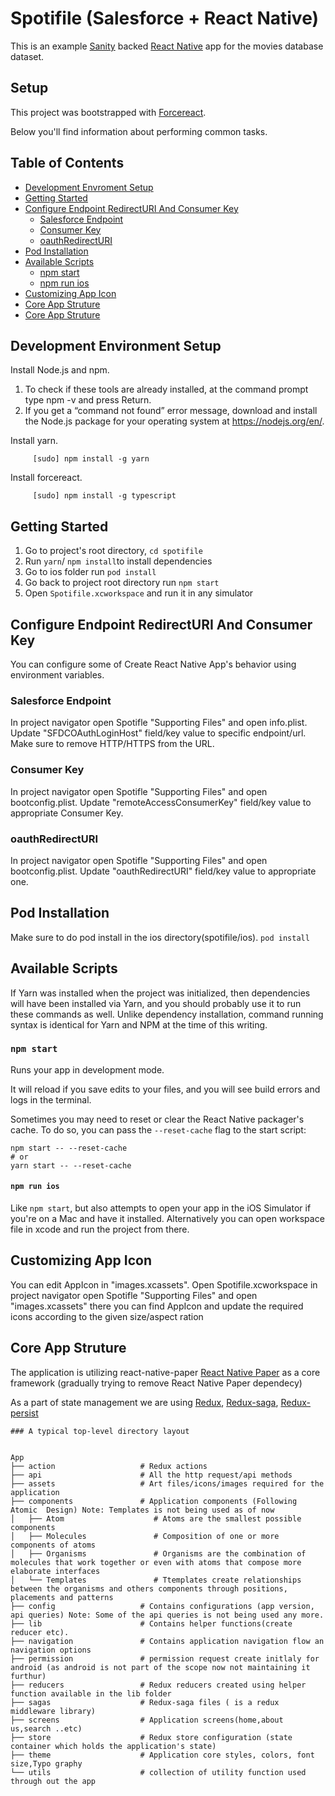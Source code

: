 Spotifile (Salesforce + React Native)
===

This is an example [Sanity](https://www.sanity.io) backed [React Native](https://facebook.github.io/react-native/) app for the movies database dataset.

## Setup

This project was bootstrapped with [Forcereact](https://www.npmjs.com/package/forcereact).

Below you'll find information about performing common tasks.

## Table of Contents

* [Development Envroment Setup](#development-environment-setup)  
* [Getting Started](#getting-started)  
* [Configure Endpoint RedirectURI And Consumer Key](#configure-Endpoint-RedirectURI-and-consumer-key)
  * [Salesforce Endpoint](#salesforce-endpoint)
  * [Consumer Key](#consumer-key)
  * [oauthRedirectURI](#oauthRedirectURI)
* [Pod Installation](#pod-installation)
* [Available Scripts](#available-scripts)
  * [npm start](#npm-start) 
  * [npm run ios](#npm-run-ios) 
* [Customizing App Icon](#customizing-app-icon)
* [Core App Struture](#core-app-struture)
* [Core App Struture](#core-app-structure)


## Development Environment Setup
Install Node.js and npm.
  1. To check if these tools are already installed, at the command prompt type npm -v and press Return.
  2. If you get a “command not found” error message, download and install the Node.js package for your operating system at https://nodejs.org/en/.

Install yarn.
```
     [sudo] npm install -g yarn
```
Install forcereact.

```
     [sudo] npm install -g typescript
```
## Getting Started
1. Go to project's root directory, `cd spotifile`
2. Run `yarn`/ `npm install`to install dependencies
3. Go to ios folder run `pod install`
4. Go back to project root directory run `npm start`
5. Open `Spotifile.xcworkspace` and run it in any simulator

## Configure Endpoint RedirectURI And Consumer Key

You can configure some of Create React Native App's behavior using environment variables.

### Salesforce Endpoint

In project navigator open Spotifle "Supporting Files" and open info.plist. Update "SFDCOAuthLoginHost" field/key value to specific endpoint/url. Make sure to remove HTTP/HTTPS from the URL.

### Consumer Key

In project navigator open Spotifle "Supporting Files" and open bootconfig.plist. Update "remoteAccessConsumerKey" field/key value to appropriate Consumer Key.

### oauthRedirectURI

In project navigator open Spotifle "Supporting Files" and open bootconfig.plist. Update "oauthRedirectURI" field/key value to appropriate one.


## Pod Installation
Make sure to do pod install in the ios directory(spotifile/ios).
    ```
    pod install
    ```

## Available Scripts

If Yarn was installed when the project was initialized, then dependencies will have been installed via Yarn, and you should probably use it to run these commands as well. Unlike dependency installation, command running syntax is identical for Yarn and NPM at the time of this writing.

### `npm start`

Runs your app in development mode.

It will reload if you save edits to your files, and you will see build errors and logs in the terminal.

Sometimes you may need to reset or clear the React Native packager's cache. To do so, you can pass the `--reset-cache` flag to the start script:

```
npm start -- --reset-cache
# or
yarn start -- --reset-cache
```

#### `npm run ios`

Like `npm start`, but also attempts to open your app in the iOS Simulator if you're on a Mac and have it installed. Alternatively you can open workspace file in xcode and run the project from there.


## Customizing App Icon

You can edit AppIcon in "images.xcassets". Open Spotifile.xcworkspace in project navigator open Spotifle "Supporting Files" and open "images.xcassets" there you can find AppIcon and update the required icons according to the given size/aspect ration 

## Core App Struture 

The application is utilizing react-native-paper [React Native Paper](https://callstack.github.io/react-native-paper/) as a core framework (gradually trying to remove React Native Paper dependecy)

As a part of state management we are using [Redux](https://redux.js.org/), [Redux-saga](https://redux-saga.js.org/), [Redux-persist](https://www.npmjs.com/package/redux-persist)

    ### A typical top-level directory layout 


    App
    ├── action                   # Redux actions
    ├── api                      # All the http request/api methods
    ├── assets                   # Art files/icons/images required for the application
    ├── components               # Application components (Following Atomic  Design) Note: Templates is not being used as of now
    │   ├── Atom                    # Atoms are the smallest possible components
    │   ├── Molecules               # Composition of one or more components of atoms
    │   ├── Organisms               # Organisms are the combination of molecules that work together or even with atoms that compose more elaborate interfaces
    │   └── Templates               # Ttemplates create relationships between the organisms and others components through positions, placements and patterns 
    ├── config                   # Contains configurations (app version, api queries) Note: Some of the api queries is not being used any more.
    ├── lib                      # Contains helper functions(create reducer etc).
    ├── navigation               # Contains application navigation flow an navigation options
    ├── permission               # permission request create initlaly for android (as android is not part of the scope now not maintaining it furthur)
    ├── reducers                 # Redux reducers created using helper function available in the lib folder
    ├── sagas                    # Redux-saga files ( is a redux middleware library)
    ├── screens                  # Application screens(home,about us,search ..etc)
    ├── store                    # Redux store configuration (state container which holds the application's state)
    ├── theme                    # Application core styles, colors, font size,Typo graphy 
    └── utils                    # collection of utility function used through out the app
    

